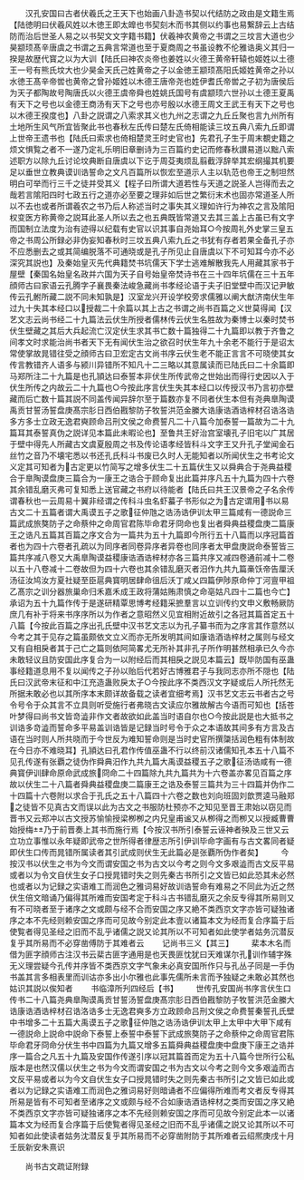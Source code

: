 <!-- { "loadSidebar": true } -->
　　汉孔安国曰古者伏羲氏之王天下也始画八卦造书契以代结防之政由是文籍生焉【陆徳明曰伏羲风姓以木徳王即太皥也书契刻木而书其侧以约事也易繋辞云上古结防而治后世圣人易之以书契文文字籍书籍】伏羲神农黄帝之书谓之三坟言大道也少昊颛顼髙辛唐虞之书谓之五典言常道也至于夏商周之书虽设教不伦雅诰奥义其归一揆是故歴代寳之以为大训【陆氏曰神农炎帝也姜姓以火德王黄帝轩辕也姬姓以土德王一号有熊氏坟大也少昊金天氏己姓黄帝之子以金徳王颛顼髙阳氏姬姓黄帝之孙以水徳王髙辛帝喾也黄帝之曾孙姬姓以木德王唐帝尧也姓伊耆氏帝喾之子初为唐侯后为天子都陶故号陶唐氏以火德王虞帝舜也姓姚氏国号有虞颛顼六世孙以土德王夏禹有天下之号也以金德王商汤有天下之号也亦号殷以水德王周文王武王有天下之号也以木德王揆度也】八卦之説谓之八索求其义也九州之志谓之九丘丘聚也言九州所有土地所生风气所宜皆聚此书也春秋左氏传曰楚左氏倚相能读三坟五典八索九丘即谓上世帝王遗书也【陆氏曰索求也倚相楚灵王时史官也】先君孔子生于周末覩史籍之烦文惧覧之者不一遂乃定礼乐明旧章删诗为三百篇约史记而修春秋讃易道以黜八索述职方以除九丘讨论坟典断自唐虞以下讫于周芟夷烦乱翦截浮辞举其宏纲撮其机要足以垂世立教典谟训诰誓命之文凡百篇所以恢宏至道示人主以轨范也帝王之制坦然明白可举而行三千之徒并受其义【程子曰所谓大道若性与天道之説圣人岂得而去之哉若言隂阳四时七政五行之道亦必至要之理非如后世之繁衍末术也固亦常道圣人所以不去也或者所谓羲农之书乃后人称述当时之事失其义理如许行为神农之言及隂阳权变医方称黄帝之説耳此圣人所以去之也五典既皆常道又去其三盖上古虽已有文字而国制立法度为治有迹得以纪载有史官以识其事自尧始耳○今按周礼外史掌三皇五帝之书周公所録必非伪妄知春秋时三坟五典八索九丘之书犹有存者若果全备孔子亦不应悉删去之或其简编脱落不可通晓或是孔子所见止自唐虞以下不可知耳今亦不必深究其説也】及秦始皇灭先代典籍焚书坑儒天下学士逃难解散我先人用藏其家书于屋壁【秦国名始皇名政并六国为天子自号始皇帝焚诗书在三十四年坑儒在三十五年顔师古曰家语云孔腾字子襄畏秦法峻急藏尚书孝经论语于夫子旧堂壁中而汉记尹敏传云孔鲋所藏二説不同未知孰是】汉室龙兴开设学校旁求儒雅以阐大猷济南伏生年过九十失其本经口以授裁二十余篇以其上古之书谓之尚书百篇之义世莫得闻【汉艺文志云尚书经二十九篇法云伏生所授者儒林传云伏生名胜故为秦博士以秦时焚书伏生壁藏之其后大兵起流亡汉定伏生求其书亡数十篇独得二十九篇即以教于齐鲁之间孝文时求能治尚书者天下无有闻伏生治之欲召时伏生年九十余老不能行于是诏太常使掌故晁错往受之顔师古曰卫宏定古文尚书序云伏生老不能正言言不可晓使其女传言教错齐人语多与颍川异错所不知凡十二三略以其意属读而已陆氏曰二十余篇即马郑所注二十九篇是也孔頴达曰泰誓本非伏生所传武帝之世始出而得行史因以入于伏生所传之内故云二十九篇也○今按此序言伏生失其本经口以传授汉书乃言初亦壁藏而后亡数十篇其説不同盖传闻异辞尔至于篇数亦复不同者伏生本但有尧典臯陶谟禹贡甘誓汤誓盘庚髙宗肜日西伯戡黎防子牧誓洪范金縢大诰康诰酒诰梓材召诰洛诰多方多士立政无逸君奭顾命吕刑文侯之命费誓凡二十八篇今加泰誓一篇故为二十九篇耳其泰誓真伪之説详见本篇此未暇论也】至鲁共王好治宫室壊孔子旧宅以广其居于壁中得先人所藏古文虞夏殷周之书及传论语孝经皆科斗文字王又升孔子堂闻金石丝竹之音乃不壊宅悉以书还孔氏科斗书废已久时人无能知者以所闻伏生之书考论文义定其可知者为古定更以竹简写之增多伏生二十五篇伏生又以舜典合于尧典益稷合于臯陶谟盘庚三篇合为一康王之诰合于顾命复出此篇并序凡五十九篇为四十六卷其余错乱磨灭弗可复知悉上送官藏之书府以待能者【陆氏曰共王汉景帝之子名余传谓春秋也一云周易十翼非经谓之传科斗虫名虾蟇子书形似之为古定谓用书以易古文二十五篇者谓大禹谟五子之歌征仲虺之诰汤诰伊训太甲三篇咸有一德説命三篇武成旅獒防子之命蔡仲之命周官君陈毕命君牙冏命也复出者舜典益稷盘庚二篇康王之诰凡五篇其百篇之序文合为一篇共为五十九篇即今所行五十八篇而以序冠篇首者也为四十六卷者孔疏以为同序者同卷异序者异卷也同序者太甲盘庚説命泰誓皆三篇共序减八卷又大禹臯陶谟益稷康诰酒诰梓材亦各三篇共序又减四卷通前减十二卷以五十八卷减十二卷故但为四十六卷也其余错乱磨灭者汨作九共九篇槀饫帝告厘沃汤征汝鸠汝方夏社疑至臣扈典寳明居肆命徂后沃丁咸乂四篇伊陟原命仲丁河亶甲祖乙髙宗之训分器旅巢命归禾嘉禾成王政将蒲姑贿肃慎之命亳姑凡四十二篇也今亡】承诏为五十九篇作传于是遂研精覃思博考经籍采摭羣言以立训传约文申义敷畅厥防庶几有补于将来书序序所以为作者之意昭然义见宜相附近故引之各冠其篇首定五十八篇【今按此百篇之序出孔氏壁中汉书艺文志以为孔子纂书而为之序言其作意然以今考之其于见存之篇虽颇依文立义而亦无所发明其间如康诰酒诰梓材之属则与经文又有自相戾者其于己亡之篇则依阿简畧尤无所补其非孔子所作明甚然相承已久今亦未敢轻议且防安国此序复合为一以附经后而其相戾之説见本篇云】既毕防国有巫蛊事经籍道息用不复以闻传之子孙以贻后代若好古博雅君子与我同志亦所不隠也【陆氏曰汉武帝末征和中江充造蛊败戾太子○今按此序不类西汉文字疑或后人所托然无所据未敢必也以其所序本末颇详故备载之读者宜细考焉】汉书艺文志云书者古之号令号令于众其言不立具则听受施行者弗晓古文读应尔雅故解古今语而可知也【括苍叶梦得曰尚书文皆竒澁非作文者故欲如此盖当时语自尔也○今按此説是也大抵书之训诰多竒澁而誓命多平易盖训诰皆是记録当时号令于众之本语故其间多有方言及古语在当时则人所共晓而于今世反为难知誓命则是当时史官所撰櫽括润色粗有体制故在今日亦不难晓耳】孔頴达曰孔君作传值巫蛊不行以终前汉诸儒知孔本五十八篇不见孔传遂有张覇之徒伪作舜典汨作九共九篇大禹谟益稷五子之歌征汤诰咸有一德典寳伊训肆命原命武成旅冏命二十四篇除九共九篇共为十六卷盖亦畧见百篇之序故以伏生二十八篇者舜典益稷盘庚二篇康王之诰及泰誓三篇共为三十四篇并伪作二十四篇十六卷附以求合于孔氏之五十八篇四十六卷之数也刘向班固刘歆贾逵马融郑之徒皆不见真古文而误以此为古文之书服防杜预亦不之知见至晋王肃始以窃见而晋书又云郑冲以古文授苏愉愉授梁栁栁之内兄皇甫谧又从栁得之而栁又以授臧曹曹始授梅乃于前晋奏上其书而施行焉【今按汉书所引泰誓云诬神者殃及三世又云立功立事惟以永年疑即武帝之世所得者律歴志所引伊训毕命字画有与古文畧同者疑即伏生口传而晁错所属读者其引武成则伏生无此篇必是张覇所伪作者矣】
　　今按汉书以伏生之书为今文而谓安国之书为古文以今考之则今文多艰澁而古文反平易或者以为令文自伏生女子口授晁错时失之则先秦古书所引之文皆已如此恐其未必然也或者以为记録之实语难工而润色之雅词易好故训诰誓命有难易之不同此为近之然伏生倍文暗诵乃偏得其所难而安国考定于科斗古书错乱磨灭之余反专得其所易则又有不可晓者至于诸序之文或颇与经不合而安国之序又絶不类西京文字亦皆可疑独诸序之本不先经则赖安国之序而可见故今别定此本壹以诸篇本文为经而复合序篇于后使覧者得见圣经之旧而不乱乎诸儒之説又论其所以不可知者如此使学者姑务沉潜反复乎其所易而不必穿凿傅防于其难者云
　　记尚书三义【其三】
　　棐本木名而借为匪字顔师古注汉书云棐古匪字通用是也天畏匪忱犹曰天难谋尔孔训作辅字殊无义理尝疑今孔传并序皆不类西京文字气象未必真安国所作只与孔丛子同是一手伪书盖其言多相表里而训诂亦多出小尔雅也此事先儒所未言而予独疑之未敢必其然也姑识其説以俟知者
　　书临漳所刋四经后【书】
　　世传孔安国尚书序言伏生口传书二十八篇尧典臯陶谟禹贡甘誓汤誓盘庚髙宗肜日西伯戡黎防子牧誓洪范金縢大诰康诰酒诰梓材召诰洛诰多士无逸君奭多方立政顾命吕刑文侯之命费誓秦誓孔氏壁中书增多二十五篇大禹谟五子之歌征仲虺之诰汤诰伊训太甲上太甲中大甲下咸有一德説命上説命中説命下泰誓上泰誓中泰誓下武成旅獒防子之命蔡仲之命周官君陈毕命君牙冏命分伏生书中四篇为九篇又增多五篇舜典益稷盘庚中盘庚下康王之诰并序一篇合之凡五十九篇及安国作传遂引序以冠其篇首而定为五十八篇今世所行公私版本是也然汉儒以伏生之书为今文而谓安国之书为古文以今考之则今文多艰澁而古文反平易或者以为今文自伏生女子口授晁错时失之则先秦古书所引之文皆已如此或者以为记録之实语难工而润色之雅词易好则暗诵者不应偏得所难而考文者反专得其所易是皆有不可知者至诸序之文或颇与经不合如康诰酒诰梓材之类而安国之序又絶不类西京文字亦皆可疑独诸序之本不先经则赖安国之序而可见故今别定此本一以诸篇本文为经而复合序篇于后使覧者得见圣经之旧而不乱乎诸儒之説又论其所以不可知者如此使读者姑务沈潜反复乎其所易而不必穿凿附防于其所难者云绍熈庚戌十月壬辰新安朱熹识










　　尚书古文疏证附録
